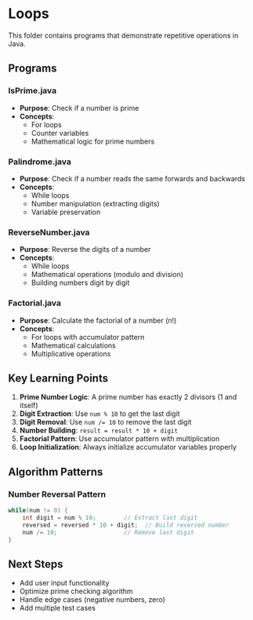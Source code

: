 # Loops

This folder contains programs that demonstrate repetitive operations in Java.

## Programs

### IsPrime.java
- **Purpose**: Check if a number is prime
- **Concepts**: 
  - For loops
  - Counter variables
  - Mathematical logic for prime numbers

### Palindrome.java
- **Purpose**: Check if a number reads the same forwards and backwards
- **Concepts**: 
  - While loops
  - Number manipulation (extracting digits)
  - Variable preservation

### ReverseNumber.java
- **Purpose**: Reverse the digits of a number
- **Concepts**: 
  - While loops
  - Mathematical operations (modulo and division)
  - Building numbers digit by digit

### Factorial.java
- **Purpose**: Calculate the factorial of a number (n!)
- **Concepts**: 
  - For loops with accumulator pattern
  - Mathematical calculations
  - Multiplicative operations

## Key Learning Points

1. **Prime Number Logic**: A prime number has exactly 2 divisors (1 and itself)
2. **Digit Extraction**: Use `num % 10` to get the last digit
3. **Digit Removal**: Use `num /= 10` to remove the last digit
4. **Number Building**: `result = result * 10 + digit`
5. **Factorial Pattern**: Use accumulator pattern with multiplication
6. **Loop Initialization**: Always initialize accumulator variables properly

## Algorithm Patterns

### Number Reversal Pattern
```java
while(num != 0) {
    int digit = num % 10;        // Extract last digit
    reversed = reversed * 10 + digit;  // Build reversed number
    num /= 10;                   // Remove last digit
}
```

## Next Steps

- Add user input functionality
- Optimize prime checking algorithm
- Handle edge cases (negative numbers, zero)
- Add multiple test cases
